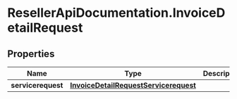 # ResellerApiDocumentation.InvoiceDetailRequest

## Properties

Name | Type | Description | Notes
------------ | ------------- | ------------- | -------------
**servicerequest** | [**InvoiceDetailRequestServicerequest**](InvoiceDetailRequestServicerequest.md) |  | [optional] 


